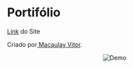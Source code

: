<h1> Portifólio</h1>
<p><a href="https://macaulayvitor.github.io/Portifolio./" target="_blank">Link</a> do Site</p>
 <p>Criado por<a href="https://github.com/MacaulayVitor" target="_blank"> Macaulay Vitor</a>.</p>

 <p align="center">
 <img alt="Demo" src="./img/Animação portifólio.gif">
</p>